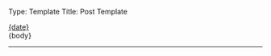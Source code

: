 Type: Template
Title: Post Template


<div class="card">
	<div class="post-info-container">
	<aside class="post-info">
		<i class="fa-solid fa-clock"></i> <a href="{location}">{date}</a>
	</aside>
</div>
<article>
	{body}
</article>
</div>

<hr class="post-spacing">
</hr>